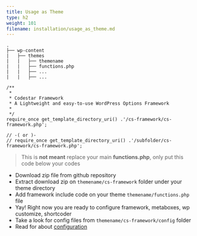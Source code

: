 ```yaml
---
title: Usage as Theme
type: h2
weight: 101
filename: installation/usage_as_theme.md
---
```


```
.
├── wp-content
|   ├── themes
|   |   ├── themename
|   |   ├── functions.php
|   |   ├── ...
|   |   ├── ...
```

```php?start_line=1
/**
 *
 * Codestar Framework
 * A Lightweight and easy-to-use WordPress Options Framework
 *
 */
require_once get_template_directory_uri() .'/cs-framework/cs-framework.php';

// -( or )-
// require_once get_template_directory_uri() .'/subfolder/cs-framework/cs-framework.php';

```

> This is **not meant** replace your main **functions.php**, only put this code below your codes

* Download zip file from github repository
* Extract download zip on `themename/cs-framework` folder under your theme directory
* Add framework include code on your theme `themename/functions.php` file
* Yay! Right now you are ready to configure framework, metaboxes, wp customize, shortcoder
* Take a look for config files from `themename/cs-framework/config` folder
* Read for about [configuration](#configuration)
